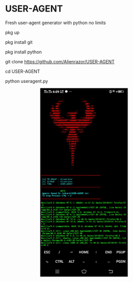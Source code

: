 # USER-AGENT
Fresh user-agent generator with python no limits

pkg up

pkg install git

pkg install python

git clone https://github.com/Alienrazor/USER-AGENT

cd USER-AGENT

python useragent.py







<p align="center">

<img src='https://github.com/Alienrazor/SS/blob/main/Screenshot_20230121_180957.jpg' style="height:600px;width:280px;" >
